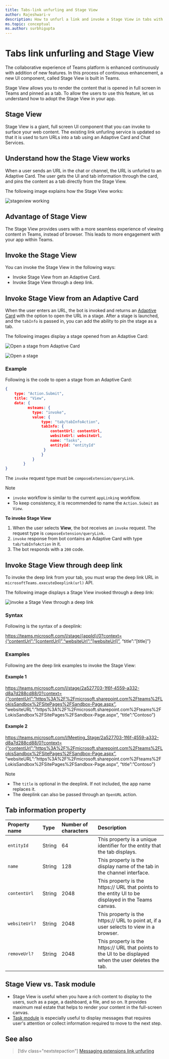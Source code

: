```yaml
---
title: Tabs-link unfurling and Stage View
author: Rajeshwari-v
description: How to unfurl a link and invoke a Stage View in tabs with Microsoft Teams app.
ms.topic: conceptual
ms.author: surbhigupta
---
```


# Tabs link unfurling and Stage View

The collaborative experience of Teams platform is enhanced continuously with addition of new features. In this process of continuous enhancement, a new UI component, called Stage View is built in Teams. 

Stage View allows you to render the content that is opened in full screen in Teams and pinned as a tab. To allow the users to use this feature, let us understand how to adopt the Stage View in your app.
 
## Stage View

Stage View is a giant, full screen UI component that you can invoke to surface your web content. The existing link unfurling service is updated so that it is used to turn URLs into a tab using an Adaptive Card and Chat Services. 

## Understand how the Stage View works

When a user sends an URL in the chat or channel, the URL is unfurled to an Adaptive Card. The user gets the UI and tab information through the card, and pins the content as a tab directly from the Stage View.

The following image explains how the Stage View works:

![stageview working](~/assets/images/tabs/stage-view-working.png)

## Advantage of Stage View

The Stage View provides users with a more seamless experience of viewing content in Teams, instead of browser. This leads to more engagement with your app within Teams.

## Invoke the Stage View

You can invoke the Stage View in the following  ways: 

* Invoke Stage View from an Adaptive Card.
* Invoke Stage View through a deep link.

## Invoke Stage View from an Adaptive Card

When the user enters an URL, the bot is invoked and returns an [Adaptive Card](../task-modules-and-cards/cards/cards-actions.md) with the option to open the URL in a stage. After a stage is launched, and the `tabInfo` is passed in, you can add the ability to pin the stage as a tab.  

The following images display a stage opened from an Adaptive Card:

![Open a stage from Adaptive Card](~/assets/images/tab-images/open-stage-from-adaptive-card1.png)  

![Open a stage](~/assets/images/tab-images/open-stage-from-adaptive-card2.png)

### Example 

Following is the code to open a stage from an  Adaptive Card:

```json
{
    type: "Action.Submit",
    title: "View",
    data: {
          msteams: {
            type: "invoke",
            value: {
                type: "tab/tabInfoAction",
                tabInfo: {
                    contentUrl: contentUrl,
                    websiteUrl: websiteUrl,
                    name: "Tasks",
                    entityId: "entityId"
                 }
                }
            }
        }
} 
```

The `invoke` request type must be `composeExtension/queryLink`. 

> [!NOTE]
> * `invoke` workflow is similar to the current `appLinking` workflow. 
> * To keep consistency, it is recommended to name the `Action.Submit` as `View`.


**To invoke Stage View**

1. When the user selects **View**, the bot receives an `invoke` request. The request type is `composeExtension/queryLink`.
1. `invoke` response from bot contains an Adaptive Card with type `tab/tabInfoAction` in it.
1. The bot responds with a `200` code.

## Invoke Stage View through deep link

To invoke the deep link from your tab, you must wrap the deep link URL in `microsoftTeams.executeDeeplink(url)` API. 

The following image displays a Stage View invoked through a deep link:

![invoke a Stage View through a deep link](~/assets/images/tab-images/invoke-stage-view-through-deep-link.png)

### Syntax 

Following is the syntax of a deeplink:  

https://teams.microsoft.com/l/stage/{appId}/0?context={“contentUrl”:”[contentUrl]”,“websiteUrl”:”[websiteUrl]”, “title”:”[title]”}

### Examples

Following are the deep link examples to invoke the Stage View:

#### Example 1

https://teams.microsoft.com/l/stage/2a527703-1f6f-4559-a332-d8a7d288cd88/0?context={“contentUrl”:”https%3A%2F%2Fmicrosoft.sharepoint.com%2Fteams%2FLokisSandbox%2FSitePages%2FSandbox-Page.aspx”, “websiteURL”:”https%3A%2F%2Fmicrosoft.sharepoint.com%2Fteams%2FLokisSandbox%2FSitePages%2FSandbox-Page.aspx”, “title”:”Contoso”}

#### Example 2

https://teams.microsoft.com/l/Meeting_Stage/2a527703-1f6f-4559-a332-d8a7d288cd88/0?context={“contentUrl”:”https%3A%2F%2Fmicrosoft.sharepoint.com%2Fteams%2FLokisSandbox%2FSitePages%2FSandbox-Page.aspx”, “websiteURL”:”https%3A%2F%2Fmicrosoft.sharepoint.com%2Fteams%2FLokisSandbox%2FSitePages%2FSandbox-Page.aspx”, “title”:”Contoso”}

> [!NOTE]
> * The `title` is optional in the deeplink. If not included, the app name replaces it. 
> * The deeplink can also be passed through  an `OpenURL` action.

## Tab information property

| Property name | Type | Number of characters | Description |
|:-----------|:---------|:------------|:-----------------------|
| `entityId` | String | 64 | This property is a  unique identifier for the entity that the tab displays. |
| `name` | String | 128 | This property is the display name of the tab in the channel interface. |
| `contentUrl` | String | 2048 | This property is the https:// URL that points to the entity UI to be displayed in the Teams canvas. |
| `websiteUrl?` | String | 2048 | This property is the https:// URL to point at, if a user selects to view in a browser. |
| `removeUrl?` | String | 2048 | This property is the https:// URL that points to the UI to be displayed when the user deletes the tab. |


##  Stage View vs. Task module

* Stage View is useful when you have a rich content to display to the users, such as a page, a dashboard, a file, and so on. It provides  maximum real estate that helps to render your content in the full-screen canvas. 
* [Task module](../task-modules-and-cards/task-modules/task-modules-tabs.md) is especially useful to display messages that requires user's attention or collect information required to move to the next step.

## See also

> [!div class="nextstepaction"]
> [Messaging extensions link unfurling](~/messaging-extensions/how-to/link-unfurling.md)


